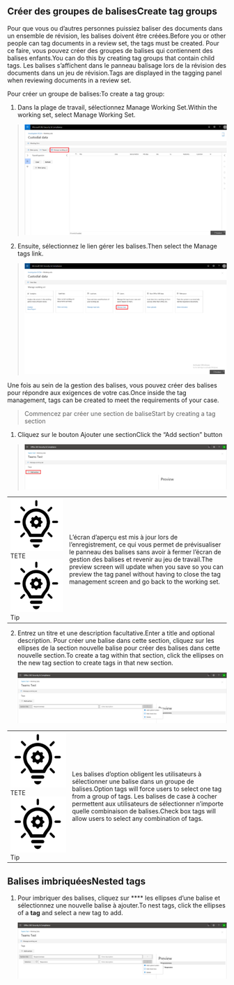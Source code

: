 ## <a name="create-tag-groups"></a><span data-ttu-id="ef443-101">Créer des groupes de balises</span><span class="sxs-lookup"><span data-stu-id="ef443-101">Create tag groups</span></span>

<span data-ttu-id="ef443-102">Pour que vous ou d’autres personnes puissiez baliser des documents dans un ensemble de révision, les balises doivent être créées.</span><span class="sxs-lookup"><span data-stu-id="ef443-102">Before you or other people can tag documents in a review set, the tags must be created.</span></span> <span data-ttu-id="ef443-103">Pour ce faire, vous pouvez créer des groupes de balises qui contiennent des balises enfants.</span><span class="sxs-lookup"><span data-stu-id="ef443-103">You can do this by creating tag groups that contain child tags.</span></span> <span data-ttu-id="ef443-104">Les balises s’affichent dans le panneau balisage lors de la révision des documents dans un jeu de révision.</span><span class="sxs-lookup"><span data-stu-id="ef443-104">Tags are displayed in the tagging panel when reviewing documents in a review set.</span></span>

<span data-ttu-id="ef443-105">Pour créer un groupe de balises:</span><span class="sxs-lookup"><span data-stu-id="ef443-105">To create a tag group:</span></span>

1.  <span data-ttu-id="ef443-106">Dans la plage de travail, sélectionnez Manage Working Set.</span><span class="sxs-lookup"><span data-stu-id="ef443-106">Within the working set, select Manage Working Set.</span></span>

> ![](../media/ED_managews.png)

2.  <span data-ttu-id="ef443-107">Ensuite, sélectionnez le lien gérer les balises.</span><span class="sxs-lookup"><span data-stu-id="ef443-107">Then select the Manage tags link.</span></span>

> ![](../media/ED_managetags.png)

<span data-ttu-id="ef443-108">Une fois au sein de la gestion des balises, vous pouvez créer des balises pour répondre aux exigences de votre cas.</span><span class="sxs-lookup"><span data-stu-id="ef443-108">Once inside the tag management, tags can be created to meet the requirements of your case.</span></span>

> <span data-ttu-id="ef443-109">Commencez par créer une section de balise</span><span class="sxs-lookup"><span data-stu-id="ef443-109">Start by creating a tag section</span></span>

1.  <span data-ttu-id="ef443-110">Cliquez sur le bouton Ajouter une section</span><span class="sxs-lookup"><span data-stu-id="ef443-110">Click the “Add section” button</span></span>

> ![Image contenant une description générée automatiquement](../media/ED_addtagsection.png)

|                                                                                                                             |                                                                                                                                                                 |
| --------------------------------------------------------------------------------------------------------------------------- | --------------------------------------------------------------------------------------------------------------------------------------------------------------- |
| <span data-ttu-id="ef443-112">![](../media/ED_tipicon.png)TETE</span><span class="sxs-lookup"><span data-stu-id="ef443-112">![](../media/ED_tipicon.png)Tip</span></span> | <span data-ttu-id="ef443-113">L’écran d’aperçu est mis à jour lors de l’enregistrement, ce qui vous permet de prévisualiser le panneau des balises sans avoir à fermer l’écran de gestion des balises et revenir au jeu de travail.</span><span class="sxs-lookup"><span data-stu-id="ef443-113">The preview screen will update when you save so you can preview the tag panel without having to close the tag management screen and go back to the working set.</span></span> |

2.  <span data-ttu-id="ef443-114">Entrez un titre et une description facultative.</span><span class="sxs-lookup"><span data-stu-id="ef443-114">Enter a title and optional description.</span></span> <span data-ttu-id="ef443-115">Pour créer une balise dans cette section, cliquez sur les ellipses de la section nouvelle balise pour créer des balises dans cette nouvelle section.</span><span class="sxs-lookup"><span data-stu-id="ef443-115">To create a tag within that section, click the ellipses on the new tag section to create tags in that new section.</span></span>
    
    ![Capture d’écran d’une description de téléphone de cellule générée automatiquement](../media/ED_createtag.png)

|                                                                                                                             |                                                                                                                                         |
| --------------------------------------------------------------------------------------------------------------------------- | --------------------------------------------------------------------------------------------------------------------------------------- |
| <span data-ttu-id="ef443-117">![](../media/ED_tipicon.png)TETE</span><span class="sxs-lookup"><span data-stu-id="ef443-117">![](../media/ED_tipicon.png)Tip</span></span> | <span data-ttu-id="ef443-118">Les balises d’option obligent les utilisateurs à sélectionner une balise dans un groupe de balises.</span><span class="sxs-lookup"><span data-stu-id="ef443-118">Option tags will force users to select one tag from a group of tags.</span></span> <span data-ttu-id="ef443-119">Les balises de case à cocher permettent aux utilisateurs de sélectionner n’importe quelle combinaison de balises.</span><span class="sxs-lookup"><span data-stu-id="ef443-119">Check box tags will allow users to select any combination of tags.</span></span> |

## <a name="nested-tags"></a><span data-ttu-id="ef443-120">Balises imbriquées</span><span class="sxs-lookup"><span data-stu-id="ef443-120">Nested tags</span></span>

1.  <span data-ttu-id="ef443-121">Pour imbriquer des balises, cliquez sur \*\*\*\* les ellipses d’une balise et sélectionnez une nouvelle balise à ajouter.</span><span class="sxs-lookup"><span data-stu-id="ef443-121">To nest tags, click the ellipses of a **tag** and select a new tag to add.</span></span>
    
    ![](../media/ED_tagnesting.png)

